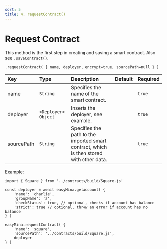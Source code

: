 ```yaml
---
sort: 5
title: 4. requestContract()
---
```



# Request Contract

This method is the first step in creating and saving a smart contract. Also see `.saveContract()`.

```
.requestContract( { name, deployer, encrypt=true, sourcePath=null } )
```

| Key | Type | Description | Default | Required |
| :-- | :-- | :-- | :-- | :-- |
| name | `String` | Specifies the name of the smart contract. | | `true` |
| deployer | `<Deployer> Object` | Inserts the deployer, see example. | | `true` |
| sourcePath | `String` | Specifies the path to the imported smart contract, which is then stored with other data. | | `true` |

Example:

```
import { Square } from '../contracts/build/Square.js'

const deployer = await easyMina.getAccount( {
    'name': 'charlie',
    'groupName': 'a',
    'checkStatus': true, // optional, checks if account has balance
    'strict': true // optional, throw an error if account has no balance
} )

easyMina.requestContract( {
    'name': 'square',
    'sourcePath': '../contracts/build/Square.js',
    deployer
} )
```
